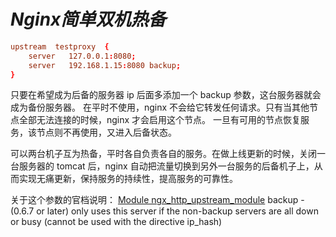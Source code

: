 # $Nginx 简单双机热备$

```conf
upstream  testproxy  {
    server   127.0.0.1:8080;
    server   192.168.1.15:8080 backup;
}
```

只要在希望成为后备的服务器 ip 后面多添加一个 backup 参数，这台服务器就会成为备份服务器。
在平时不使用，nginx 不会给它转发任何请求。只有当其他节点全部无法连接的时候，nginx 才会启用这个节点。
一旦有可用的节点恢复服务，该节点则不再使用，又进入后备状态。

可以两台机子互为热备，平时各自负责各自的服务。在做上线更新的时候，关闭一台服务器的 tomcat 后，nginx 自动把流量切换到另外一台服务的后备机子上，从而实现无痛更新，保持服务的持续性，提高服务的可靠性。

关于这个参数的官档说明：
[Module ngx_http_upstream_module](http://wiki.nginx.org/NginxHttpUpstreamModule)
backup - (0.6.7 or later) only uses this server if the non-backup servers are all down or busy (cannot be used with the directive ip_hash)
